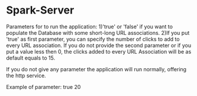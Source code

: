 # Spark-Server
Parameters for to run the application:
1)'true' or 'false' if you want to populate the Database with some short-long URL associations.
2)If you put 'true' as first parameter, you can specify the number of clicks to add to every URL association. If you do not provide the second parameter or if you put a value less then 0, the clicks added to every URL Association will be as default equals to 15.

If you do not give any parameter the application will run normally, offering the http service. 

Example of parameter: true 20